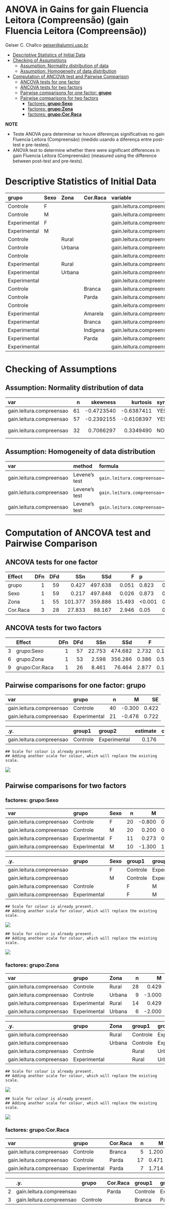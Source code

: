 ANOVA in Gains for gain Fluencia Leitora (Compreensão) (gain Fluencia
Leitora (Compreensão))
================
Geiser C. Challco <geiser@alumni.usp.br>

- [Descriptive Statistics of Initial
  Data](#descriptive-statistics-of-initial-data)
- [Checking of Assumptions](#checking-of-assumptions)
  - [Assumption: Normality distribution of
    data](#assumption-normality-distribution-of-data)
  - [Assumption: Homogeneity of data
    distribution](#assumption-homogeneity-of-data-distribution)
- [Computation of ANCOVA test and Pairwise
  Comparison](#computation-of-ancova-test-and-pairwise-comparison)
  - [ANCOVA tests for one factor](#ancova-tests-for-one-factor)
  - [ANCOVA tests for two factors](#ancova-tests-for-two-factors)
  - [Pairwise comparisons for one factor:
    **grupo**](#pairwise-comparisons-for-one-factor-grupo)
  - [Pairwise comparisons for two
    factors](#pairwise-comparisons-for-two-factors)
    - [factores: **grupo:Sexo**](#factores-gruposexo)
    - [factores: **grupo:Zona**](#factores-grupozona)
    - [factores: **grupo:Cor.Raca**](#factores-grupocorraca)

**NOTE**

- Teste ANOVA para determinar se houve diferenças significativas no gain
  Fluencia Leitora (Compreensão) (medido usando a diferença entre
  post-test e pre-testes).
- ANOVA test to determine whether there were significant differences in
  gain Fluencia Leitora (Compreensão) (measured using the difference
  between post-test and pre-tests).

# Descriptive Statistics of Initial Data

| grupo        | Sexo | Zona   | Cor.Raca | variable                 |   n |   mean | median | min | max |    sd |    se |    ci |  iqr |
|:-------------|:-----|:-------|:---------|:-------------------------|----:|-------:|-------:|----:|----:|------:|------:|------:|-----:|
| Controle     | F    |        |          | gain.leitura.compreensao |  20 | -0.800 |     -1 |  -6 |   2 | 2.331 | 0.521 | 1.091 | 3.00 |
| Controle     | M    |        |          | gain.leitura.compreensao |  20 |  0.200 |      1 |  -6 |   5 | 2.949 | 0.659 | 1.380 | 3.25 |
| Experimental | F    |        |          | gain.leitura.compreensao |  11 |  0.273 |      0 |  -5 |   4 | 2.970 | 0.895 | 1.995 | 3.50 |
| Experimental | M    |        |          | gain.leitura.compreensao |  10 | -1.300 |      0 |  -6 |   4 | 3.622 | 1.146 | 2.591 | 5.75 |
| Controle     |      | Rural  |          | gain.leitura.compreensao |  28 |  0.429 |      1 |  -4 |   5 | 1.933 | 0.365 | 0.749 | 3.00 |
| Controle     |      | Urbana |          | gain.leitura.compreensao |   9 | -3.000 |     -5 |  -6 |   2 | 3.041 | 1.014 | 2.338 | 5.00 |
| Controle     |      |        |          | gain.leitura.compreensao |   3 |  1.000 |      1 |  -2 |   4 | 3.000 | 1.732 | 7.452 | 3.00 |
| Experimental |      | Rural  |          | gain.leitura.compreensao |  14 |  0.429 |      1 |  -5 |   4 | 3.131 | 0.837 | 1.808 | 2.75 |
| Experimental |      | Urbana |          | gain.leitura.compreensao |   6 | -2.000 |     -1 |  -6 |   2 | 3.286 | 1.342 | 3.449 | 4.50 |
| Experimental |      |        |          | gain.leitura.compreensao |   1 | -4.000 |     -4 |  -4 |  -4 |       |       |       | 0.00 |
| Controle     |      |        | Branca   | gain.leitura.compreensao |   5 |  1.200 |      1 |   1 |   2 | 0.447 | 0.200 | 0.555 | 0.00 |
| Controle     |      |        | Parda    | gain.leitura.compreensao |  17 |  0.471 |      0 |  -2 |   5 | 1.908 | 0.463 | 0.981 | 3.00 |
| Controle     |      |        |          | gain.leitura.compreensao |  18 | -1.444 |     -2 |  -6 |   4 | 3.203 | 0.755 | 1.593 | 6.50 |
| Experimental |      |        | Amarela  | gain.leitura.compreensao |   1 | -4.000 |     -4 |  -4 |  -4 |       |       |       | 0.00 |
| Experimental |      |        | Branca   | gain.leitura.compreensao |   1 | -1.000 |     -1 |  -1 |  -1 |       |       |       | 0.00 |
| Experimental |      |        | Indígena | gain.leitura.compreensao |   1 |  3.000 |      3 |   3 |   3 |       |       |       | 0.00 |
| Experimental |      |        | Parda    | gain.leitura.compreensao |   7 |  1.714 |      1 |   0 |   4 | 1.704 | 0.644 | 1.576 | 2.50 |
| Experimental |      |        |          | gain.leitura.compreensao |  11 | -1.818 |     -1 |  -6 |   4 | 3.516 | 1.060 | 2.362 | 5.50 |

# Checking of Assumptions

## Assumption: Normality distribution of data

| var                      |   n |   skewness |   kurtosis | symmetry | statistic | method       |         p | p.signif | normality |
|:-------------------------|----:|-----------:|-----------:|:---------|----------:|:-------------|----------:|:---------|:----------|
| gain.leitura.compreensao |  61 | -0.4723540 | -0.6387411 | YES      |  3.456930 | D’Agostino   | 0.1775567 | ns       | YES       |
| gain.leitura.compreensao |  57 | -0.2392155 | -0.6108397 | YES      |  1.238663 | D’Agostino   | 0.5383043 | ns       | YES       |
| gain.leitura.compreensao |  32 |  0.7066297 |  0.3349490 | NO       |  0.948382 | Shapiro-Wilk | 0.1296411 | ns       | YES       |

## Assumption: Homogeneity of data distribution

| var                      | method        | formula                                        |   n | df1 | df2 | statistic |         p | p.signif |
|:-------------------------|:--------------|:-----------------------------------------------|----:|----:|----:|----------:|----------:|:---------|
| gain.leitura.compreensao | Levene’s test | `gain.leitura.compreensao`~`grupo`\*`Sexo`     |  61 |   3 |  57 | 0.7416850 | 0.5316192 | ns       |
| gain.leitura.compreensao | Levene’s test | `gain.leitura.compreensao`~`grupo`\*`Zona`     |  57 |   3 |  53 | 0.9613044 | 0.4178756 | ns       |
| gain.leitura.compreensao | Levene’s test | `gain.leitura.compreensao`~`grupo`\*`Cor.Raca` |  32 |   5 |  26 | 1.7677469 | 0.1547314 | ns       |

# Computation of ANCOVA test and Pairwise Comparison

## ANCOVA tests for one factor

| Effect   | DFn | DFd |     SSn |     SSd |      F | p       |   ges | p\<.05 |
|:---------|----:|----:|--------:|--------:|-------:|:--------|------:|:-------|
| grupo    |   1 |  59 |   0.427 | 497.638 |  0.051 | 0.823   | 0.001 |        |
| Sexo     |   1 |  59 |   0.217 | 497.848 |  0.026 | 0.873   | 0.000 |        |
| Zona     |   1 |  55 | 101.377 | 359.886 | 15.493 | \<0.001 | 0.220 | \*     |
| Cor.Raca |   3 |  28 |  27.833 |  88.167 |  2.946 | 0.05    | 0.240 |        |

## ANCOVA tests for two factors

|     | Effect         | DFn | DFd |    SSn |     SSd |     F |     p |   ges | p\<.05 |
|:----|:---------------|----:|----:|-------:|--------:|------:|------:|------:|:-------|
| 3   | grupo:Sexo     |   1 |  57 | 22.753 | 474.682 | 2.732 | 0.104 | 0.046 |        |
| 6   | grupo:Zona     |   1 |  53 |  2.598 | 356.286 | 0.386 | 0.537 | 0.007 |        |
| 9   | grupo:Cor.Raca |   1 |  26 |  8.461 |  76.464 | 2.877 | 0.102 | 0.100 |        |

## Pairwise comparisons for one factor: **grupo**

| var                      | grupo        |   n |      M |    SE |
|:-------------------------|:-------------|----:|-------:|------:|
| gain.leitura.compreensao | Controle     |  40 | -0.300 | 0.422 |
| gain.leitura.compreensao | Experimental |  21 | -0.476 | 0.722 |

| .y.                      | group1   | group2       | estimate | conf.low | conf.high |    se | statistic |     p | p.adj | p.adj.signif |
|:-------------------------|:---------|:-------------|---------:|---------:|----------:|------:|----------:|------:|------:|:-------------|
| gain.leitura.compreensao | Controle | Experimental |    0.176 |    -1.39 |     1.742 | 0.783 |     0.225 | 0.823 | 0.823 | ns           |

    ## Scale for colour is already present.
    ## Adding another scale for colour, which will replace the existing scale.

![](C:/Users/geise/OneDrive/Workspace/WordGen-Stari-2/results/stari-gain.leitura.compreensao-Serie-6-ano-gain_files/figure-gfm/unnamed-chunk-18-1.png)<!-- -->

## Pairwise comparisons for two factors

### factores: **grupo:Sexo**

| var                      | grupo        | Sexo |   n |      M |    SE |
|:-------------------------|:-------------|:-----|----:|-------:|------:|
| gain.leitura.compreensao | Controle     | F    |  20 | -0.800 | 0.521 |
| gain.leitura.compreensao | Controle     | M    |  20 |  0.200 | 0.659 |
| gain.leitura.compreensao | Experimental | F    |  11 |  0.273 | 0.895 |
| gain.leitura.compreensao | Experimental | M    |  10 | -1.300 | 1.146 |

| .y.                      | grupo        | Sexo | group1   | group2       | estimate | conf.low | conf.high |    se | statistic |     p | p.adj | p.adj.signif |
|:-------------------------|:-------------|:-----|:---------|:-------------|---------:|---------:|----------:|------:|----------:|------:|------:|:-------------|
| gain.leitura.compreensao |              | F    | Controle | Experimental |   -1.073 |   -3.242 |     1.096 | 1.083 |    -0.990 | 0.326 | 0.326 | ns           |
| gain.leitura.compreensao |              | M    | Controle | Experimental |    1.500 |   -0.738 |     3.738 | 1.118 |     1.342 | 0.185 | 0.185 | ns           |
| gain.leitura.compreensao | Controle     |      | F        | M            |   -1.000 |   -2.827 |     0.827 | 0.913 |    -1.096 | 0.278 | 0.278 | ns           |
| gain.leitura.compreensao | Experimental |      | F        | M            |    1.573 |   -0.952 |     4.098 | 1.261 |     1.247 | 0.217 | 0.217 | ns           |

    ## Scale for colour is already present.
    ## Adding another scale for colour, which will replace the existing scale.

![](C:/Users/geise/OneDrive/Workspace/WordGen-Stari-2/results/stari-gain.leitura.compreensao-Serie-6-ano-gain_files/figure-gfm/unnamed-chunk-28-1.png)<!-- -->

    ## Scale for colour is already present.
    ## Adding another scale for colour, which will replace the existing scale.

![](C:/Users/geise/OneDrive/Workspace/WordGen-Stari-2/results/stari-gain.leitura.compreensao-Serie-6-ano-gain_files/figure-gfm/unnamed-chunk-29-1.png)<!-- -->

### factores: **grupo:Zona**

| var                      | grupo        | Zona   |   n |      M |    SE |
|:-------------------------|:-------------|:-------|----:|-------:|------:|
| gain.leitura.compreensao | Controle     | Rural  |  28 |  0.429 | 0.365 |
| gain.leitura.compreensao | Controle     | Urbana |   9 | -3.000 | 1.014 |
| gain.leitura.compreensao | Experimental | Rural  |  14 |  0.429 | 0.837 |
| gain.leitura.compreensao | Experimental | Urbana |   6 | -2.000 | 1.342 |

| .y.                      | grupo        | Zona   | group1   | group2       | estimate | conf.low | conf.high |    se | statistic |     p | p.adj | p.adj.signif |
|:-------------------------|:-------------|:-------|:---------|:-------------|---------:|---------:|----------:|------:|----------:|------:|------:|:-------------|
| gain.leitura.compreensao |              | Rural  | Controle | Experimental |    0.000 |   -1.702 |     1.702 | 0.849 |     0.000 | 1.000 | 1.000 | ns           |
| gain.leitura.compreensao |              | Urbana | Controle | Experimental |   -1.000 |   -3.741 |     1.741 | 1.367 |    -0.732 | 0.468 | 0.468 | ns           |
| gain.leitura.compreensao | Controle     |        | Rural    | Urbana       |    3.429 |    1.436 |     5.421 | 0.993 |     3.451 | 0.001 | 0.001 | \*\*         |
| gain.leitura.compreensao | Experimental |        | Rural    | Urbana       |    2.429 |   -0.109 |     4.966 | 1.265 |     1.920 | 0.060 | 0.060 | ns           |

    ## Scale for colour is already present.
    ## Adding another scale for colour, which will replace the existing scale.

![](C:/Users/geise/OneDrive/Workspace/WordGen-Stari-2/results/stari-gain.leitura.compreensao-Serie-6-ano-gain_files/figure-gfm/unnamed-chunk-37-1.png)<!-- -->

    ## Scale for colour is already present.
    ## Adding another scale for colour, which will replace the existing scale.

![](C:/Users/geise/OneDrive/Workspace/WordGen-Stari-2/results/stari-gain.leitura.compreensao-Serie-6-ano-gain_files/figure-gfm/unnamed-chunk-38-1.png)<!-- -->

### factores: **grupo:Cor.Raca**

| var                      | grupo        | Cor.Raca |   n |     M |    SE |
|:-------------------------|:-------------|:---------|----:|------:|------:|
| gain.leitura.compreensao | Controle     | Branca   |   5 | 1.200 | 0.200 |
| gain.leitura.compreensao | Controle     | Parda    |  17 | 0.471 | 0.463 |
| gain.leitura.compreensao | Experimental | Parda    |   7 | 1.714 | 0.644 |

|     | .y.                      | grupo    | Cor.Raca | group1   | group2       | estimate | conf.low | conf.high |    se | statistic |     p | p.adj | p.adj.signif |
|:----|:-------------------------|:---------|:---------|:---------|:-------------|---------:|---------:|----------:|------:|----------:|------:|------:|:-------------|
| 2   | gain.leitura.compreensao |          | Parda    | Controle | Experimental |   -1.244 |   -2.827 |     0.339 | 0.770 |    -1.615 | 0.118 | 0.118 | ns           |
| 3   | gain.leitura.compreensao | Controle |          | Branca   | Parda        |    0.729 |   -1.064 |     2.523 | 0.872 |     0.836 | 0.411 | 0.411 | ns           |
